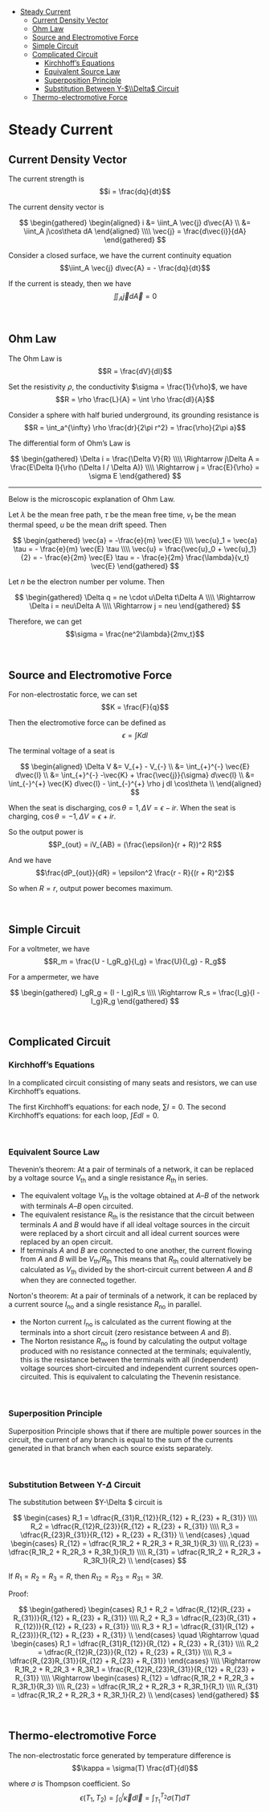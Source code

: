 
- [Steady Current](#steady-current)
  - [Current Density Vector](#current-density-vector)
  - [Ohm Law](#ohm-law)
  - [Source and Electromotive Force](#source-and-electromotive-force)
  - [Simple Circuit](#simple-circuit)
  - [Complicated Circuit](#complicated-circuit)
    - [Kirchhoff’s Equations](#kirchhoffs-equations)
    - [Equivalent Source Law](#equivalent-source-law)
    - [Superposition Principle](#superposition-principle)
    - [Substitution Between Y-$\\Delta$ Circuit](#substitution-between-y-delta-circuit)
  - [Thermo-electromotive Force](#thermo-electromotive-force)





# Steady Current
## Current Density Vector
The current strength is $$i = \frac{dq}{dt}$$

The current density vector is

$$
\begin{gathered}
  \begin{aligned}
    i &= \iint_A \vec{j} d\vec{A} \\
    &= \iint_A j\cos\theta dA
  \end{aligned}
  \\\\
  \vec{j} = \frac{d\vec{i}}{dA}
\end{gathered}
$$

Consider a closed surface, we have the current continuity equation $$\iint_A \vec{j} d\vec{A} = - \frac{dq}{dt}$$

If the current is steady, then we have $$\iint_A \vec{j} d\vec{A} = 0$$







<br>

## Ohm Law
The Ohm Law is $$R = \frac{dV}{dI}$$

Set the resistivity $\rho$, the conductivity $\sigma = \frac{1}{\rho}$, we have $$R = \rho \frac{L}{A} = \int \rho \frac{dl}{A}$$

Consider a sphere with half buried underground, its grounding resistance is $$R = \int_a^{\infty} \rho \frac{dr}{2\pi r^2} = \frac{\rho}{2\pi a}$$

The differential form of Ohm’s Law is

$$
\begin{gathered}
  \Delta i = \frac{\Delta V}{R} \\\\
  \Rightarrow j\Delta A = \frac{E\Delta l}{\rho (\Delta l / \Delta A)} \\\\
  \Rightarrow j = \frac{E}{\rho} = \sigma E
\end{gathered}
$$

---
Below is the microscopic explanation of Ohm Law.

Let $\lambda$ be the mean free path, $\tau$ be the mean free time, $v_t$ be the mean thermal speed, $u$ be the mean drift speed. Then

$$
\begin{gathered}
  \vec{a} = -\frac{e}{m} \vec{E} \\\\
  \vec{u}_1 = \vec{a} \tau = - \frac{e}{m} \vec{E} \tau \\\\
  \vec{u} = \frac{\vec{u}_0 + \vec{u}_1}{2} = - \frac{e}{2m} \vec{E} \tau = - \frac{e}{2m} \frac{\lambda}{v_t} \vec{E}
\end{gathered}
$$

Let $n$ be the electron number per volume. Then

$$
\begin{gathered}
  \Delta q = ne \cdot u\Delta t\Delta A \\\\
  \Rightarrow \Delta i = neu\Delta A \\\\
  \Rightarrow j = neu
\end{gathered}
$$

Therefore, we can get $$\sigma = \frac{ne^2\lambda}{2mv_t}$$








<br>

## Source and Electromotive Force
For non-electrostatic force, we can set $$K = \frac{F}{q}$$

Then the electromotive force can be defined as $$\epsilon = \int K dl$$

The terminal voltage of a seat is

$$
\begin{aligned}
  \Delta V &= V_{+} - V_{-} \\
  &= \int_{+}^{-} \vec{E} d\vec{l} \\
  &= \int_{+}^{-} -\vec{K} + \frac{\vec{j}}{\sigma} d\vec{l} \\
  &= \int_{-}^{+} \vec{K} d\vec{l} - \int_{-}^{+} \rho j dl \cos\theta \\
\end{aligned}
$$

When the seat is discharging, $\cos\theta = 1, \Delta V = \epsilon - ir$.
When the seat is charging, $\cos\theta = -1, \Delta V = \epsilon + ir$.

So the output power is $$P_{out} = iV_{AB} = (\frac{\epsilon}{r + R})^2 R$$

And we have $$\frac{dP_{out}}{dR} = \epsilon^2 \frac{r - R}{(r + R)^2}$$

So when $R = r$, output power becomes maximum.








<br>

## Simple Circuit
For a voltmeter, we have $$R_m = \frac{U - I_gR_g}{I_g} = \frac{U}{I_g} - R_g$$

For a ampermeter, we have

$$
\begin{gathered}
  I_gR_g = (I - I_g)R_s \\\\
  \Rightarrow R_s = \frac{I_g}{I - I_g}R_g
\end{gathered}
$$







<br>

## Complicated Circuit
### Kirchhoff’s Equations
In a complicated circuit consisting of many seats and resistors, we can use Kirchhoff’s equations.

The first Kirchhoff’s equations: for each node, $\sum I = 0$.
The second Kirchhoff’s equations: for each loop, $\int E dl = 0$.


<br>

### Equivalent Source Law
Thevenin’s theorem: At a pair of terminals of a network, it can be replaced by a voltage source $V_{\mathrm{th}}$ and a single resistance $R_{\mathrm{th}}$ in series.
- The equivalent voltage $V_{\mathrm{th}}$ is the voltage obtained at  $A–B$ of the network with terminals $A–B$ open circuited.
- The equivalent resistance $R_{\mathrm{th}}$ is the resistance that the circuit between terminals $A$ and $B$ would have if all ideal voltage sources in the circuit were replaced by a short circuit and all ideal current sources were replaced by an open circuit.
- If terminals $A$ and $B$ are connected to one another, the current flowing from $A$ and $B$ will be $V_{\mathrm{th}}/R_{\mathrm{th}}$ This means that $R_{\mathrm{th}}$ could alternatively be calculated as $V_{\mathrm{th}}$ divided by the short-circuit current between $A$ and $B$ when they are connected together.

Norton's theorem: At a pair of terminals of a network, it can be replaced by a current source $I_{\mathrm{no}}$ and a single resistance $R_{\mathrm{no}}$ in parallel.
- the Norton current $I_{\mathrm{no}}$ is calculated as the current flowing at the terminals into a short circuit (zero resistance between $A$ and $B$).
- The Norton resistance $R_{\mathrm{no}}$ is found by calculating the output voltage produced with no resistance connected at the terminals; equivalently, this is the resistance between the terminals with all (independent) voltage sources short-circuited and independent current sources open-circuited. This is equivalent to calculating the Thevenin resistance.


<br>

### Superposition Principle
Superposition Principle shows that if there are multiple power sources in the circuit, the current of any branch is equal to the sum of the currents generated in that branch when each source exists separately.


<br>

### Substitution Between Y-$\Delta$ Circuit
The substitution between $Y-\Delta $ circuit is

$$
\begin{cases}
  R_1 = \dfrac{R_{31}R_{12}}{R_{12} + R_{23} + R_{31}} \\\\
  R_2 = \dfrac{R_{12}R_{23}}{R_{12} + R_{23} + R_{31}} \\\\
  R_3 = \dfrac{R_{23}R_{31}}{R_{12} + R_{23} + R_{31}} \\
\end{cases}
,\quad
\begin{cases}
  R_{12} = \dfrac{R_1R_2 + R_2R_3 + R_3R_1}{R_3} \\\\
  R_{23} = \dfrac{R_1R_2 + R_2R_3 + R_3R_1}{R_1} \\\\
  R_{31} = \dfrac{R_1R_2 + R_2R_3 + R_3R_1}{R_2} \\
\end{cases}
$$

If $R_1 = R_2 = R_3 = R$, then $R_{12} = R_{23} = R_{31} = 3R$.

Proof:

$$
\begin{gathered}
  \begin{cases}
    R_1 + R_2 = \dfrac{R_{12}(R_{23} + R_{31})}{R_{12} + R_{23} + R_{31}} \\\\
    R_2 + R_3 = \dfrac{R_{23}(R_{31} + R_{12})}{R_{12} + R_{23} + R_{31}} \\\\
    R_3 + R_1 = \dfrac{R_{31}(R_{12} + R_{23})}{R_{12} + R_{23} + R_{31}} \\
  \end{cases}
  \quad \Rightarrow \quad
  \begin{cases}
    R_1 = \dfrac{R_{31}R_{12}}{R_{12} + R_{23} + R_{31}} \\\\
    R_2 = \dfrac{R_{12}R_{23}}{R_{12} + R_{23} + R_{31}} \\\\
    R_3 = \dfrac{R_{23}R_{31}}{R_{12} + R_{23} + R_{31}}
  \end{cases}
  \\\\
  \Rightarrow R_1R_2 + R_2R_3 + R_3R_1 = \frac{R_{12}R_{23}R_{31}}{R_{12} + R_{23} + R_{31}}
  \\\\
  \Rightarrow
  \begin{cases}
    R_{12} = \dfrac{R_1R_2 + R_2R_3 + R_3R_1}{R_3} \\\\
    R_{23} = \dfrac{R_1R_2 + R_2R_3 + R_3R_1}{R_1} \\\\
    R_{31} = \dfrac{R_1R_2 + R_2R_3 + R_3R_1}{R_2} \\
  \end{cases}
\end{gathered}
$$








<br>

## Thermo-electromotive Force
The non-electrostatic force generated by temperature difference is $$\kappa = \sigma(T) \frac{dT}{dl}$$

where $\sigma$ is Thompson coefficient. So $$\epsilon(T_1, T_2) = \int_0^l \vec{\kappa} d\vec{l} = \int_{T_1}^{T_2} \sigma(T)dT$$
